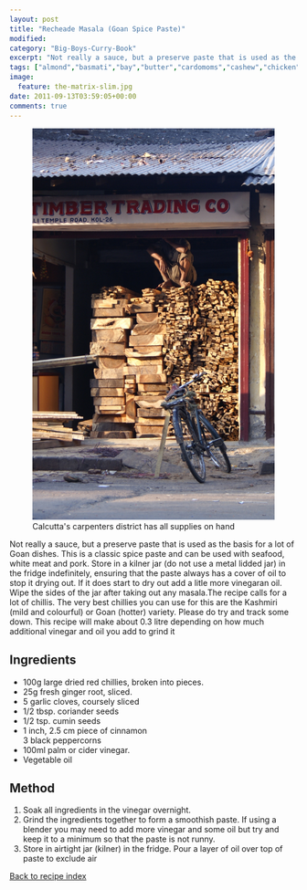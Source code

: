 ```yaml
---
layout: post
title: "Recheade Masala (Goan Spice Paste)"
modified:
category: "Big-Boys-Curry-Book"
excerpt: "Not really a sauce, but a preserve paste that is used as the basis for"
tags: ["almond","basmati","bay","butter","cardomoms","cashew","chicken","cinnamon","cloves","cumin","ghee","lamb","mace","nuts","pepper","rice","saffron","turmeric"]
image:
  feature: the-matrix-slim.jpg
date: 2011-09-13T03:59:05+00:00
comments: true
---
```


<figure>
	<a href="/images/bbcb/pict1467.jpg" alt="Carpenter, Calcutta, India" title="Carpenter, Calcutta, India &#169; Ashley Kitson 12/09/2011"><img src="/images/bbcb/pict1467.jpg"/></a>
	<figcaption>Calcutta's carpenters district has all supplies on hand</figcaption>
</figure>

Not really a sauce, but a preserve paste that is used as the basis for a lot of Goan dishes. This is a classic spice paste and can be used with seafood, white meat and pork. Store in a kilner jar (do not use a metal lidded jar) in the fridge indefinitely, ensuring that the paste always has a cover of oil to stop it drying out. If it does start to dry    out add a litle more vinegaran oil. Wipe the sides of the jar after taking out any masala.The recipe calls for a lot of chillis. The very best chillies you can use for this are the Kashmiri (mild and colourful) or Goan (hotter) variety. Please do try and track some down. This recipe will make about 0.3 litre depending on how much additional vinegar and oil you add to grind it
        
## Ingredients
        
<ul><li>100g large dried red chillies, broken into pieces.</li><li>25g fresh ginger root, sliced.</li><li>5 garlic cloves, coursely sliced</li><li>1/2 tbsp. coriander seeds</li><li>1/2 tsp. cumin seeds</li><li>1 inch, 2.5 cm piece of cinnamon<br>3 black peppercorns</li><li>100ml palm or cider vinegar.</li><li>Vegetable oil</li></ul>
        
## Method

<ol><li>Soak all ingredients in the vinegar overnight.</li><li>Grind the ingredients together to form a smoothish paste. If using a blender you may need to add more vinegar and some oil but try and keep it to a minimum so that the paste is not runny.</li><li>Store in airtight jar (kilner) in the fridge. Pour a layer of oil over top of paste to exclude air</li></ol>   

<a href="/bbcb">Back to recipe index</a>      